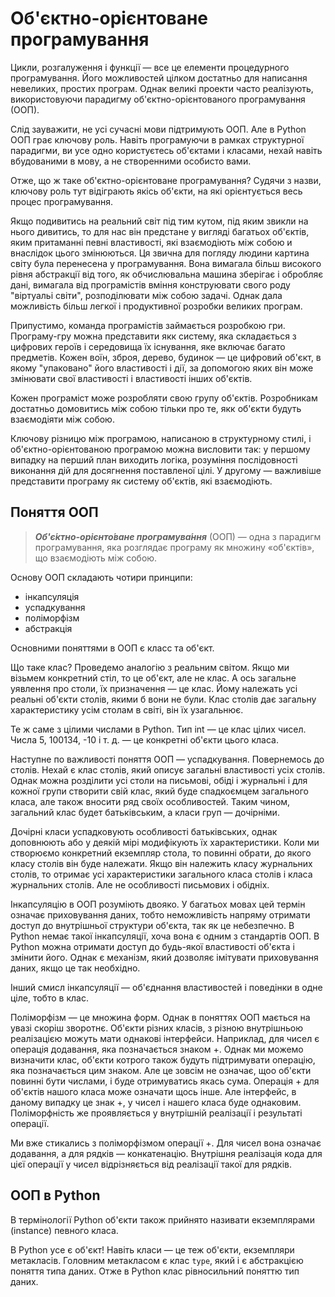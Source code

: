 # Об'єктно-орієнтоване програмування

Цикли, розгалуження і функції — все це елементи процедурного програмування. Його можливостей цілком достатньо для написання невеликих, простих програм. Однак великі проекти часто реалізують, використовуючи парадигму об'єктно-орієнтованого програмування (ООП).

Слід зауважити, не усі сучасні мови підтримують ООП. Але в Python ООП грає ключову роль. Навіть програмуючи в рамках структурної парадигми, ви усе одно користуєтесь об'єктами і класами, нехай навіть вбудованими в мову, а не створенними особисто вами.

Отже, що ж таке об'єктно-орієнтоване програмування? Судячи з назви, ключову роль тут відіграють якісь об'єкти, на які орієнтується весь процес програмування.

Якщо подивитись на реальний світ під тим кутом, під яким звикли на нього дивитись, то для нас він предстане у вигляді багатьох об'єктів, яким притаманні певні властивості, які взаємодіють між собою и внаслідок цього змінюються. Ця звична для погляду людини картина світу була перенесена у програмування. 
Вона вимагала більш високого рівня абстракції від того, як обчислювальна машина зберігає і обробляє дані, вимагала від програмістів вміння конструювати свого роду "віртуальі світи", розподілювати між собою задачі. Однак дала можливість більш легкої і продуктивної розробки великих програм.

Припустимо, команда програмістів займається розробкою гри. Програму-гру можна представити якк систему, яка складається з цифрових героїв і середовища їх існування, яке включає багато предметів. Кожен воїн, зброя, дерево, будинок — це цифровий об'єкт, в якому "упаковано" його властивості і дії, за допомогою яких він може змінювати свої властивості і властивості інших об'єктів. 

Кожен програміст може розробляти свою групу об'єктів. Розробникам достатньо домовитись між собою тільки про те, якк об'єкти будуть взаємодіяти між собою.

Ключову різницю між програмою, написаною в структурному стилі, і об'єктно-орієнтованою програмою можна висловити так: у першому випадку на перший план виходить логіка, розуміння послідовності виконання дій для досягнення поставленої цілі. У другому — важливіше представити програму як систему об'єктів, які взаємодіють.

## Поняття ООП

> ***Об'є́ктно-орієнто́ване програмува́ння*** (ООП) — одна з парадигм програмування, яка розглядає програму як множину «об'єктів», що взаємодіють між собою. 

Основу ООП складають чотири принципи: 

- інкапсуляція
- успадкування
- поліморфізм
- абстракція

Основними поняттями в ООП є класс та об'єкт. 

Що таке клас? Проведемо аналогію з реальним світом. Якщо ми візьмем конкретний стіл, то це об'єкт, але не клас. А ось загальне уявлення про столи, їх призначення — це клас. Йому належать усі реальні об'єкти столів, якими б вони не були. Клас столів дає загальну характеристику усім столам в світі, він їх узагальнює.

Те ж саме з цілими числами в Python. Тип int — це клас цілих чисел. Числа 5, 100134, -10 і т. д. — це конкретні об'єкти цього класа.


Наступне по важливості поняття ООП — успадкування. Повернемось до столів. Нехай є клас столів, який описує загальні властивості усіх столів. Однак можна розділити усі столи на письмові, обіді і журнальні і для кожної групи створити свій клас, який буде спадкоємцем загального класа, але також вносити ряд своїх особливостей. Таким чином, загальний клас будет батьківським, а класи груп — дочірніми.

Дочірні класи успадковують особливості батьківських, однак доповнюють або у деякій мірі модифікують їх характеристики. Коли ми створюємо конкретний екземпляр стола, то повинні обрати, до якого класу столів він буде належати. Якщо він належить класу журнальних столів, то отримає усі характеристики загального класа столів і класа журнальних столів. Але не особливості письмових і обідніх.

Інкапсуляцію в ООП розуміють двояко. У багатьох мовах цей термін означає приховування даних, тобто неможливість напряму отримати доступ до внутрішньої структури об'єкта, так як це небезпечно. В Python немає такої інкапсуляції, хоча вона є одним з стандартів ООП. В Python можна отримати доступ до будь-якої властивості об'єкта і змінити його. Однак є механізм, який дозволяє імітувати приховування даних, якщо це так необхідно.

Інший смисл інкапсуляції — об'єднання властивостей і поведінки в одне ціле, тобто в клас.

Поліморфізм — це множина форм. Однак в поняттях ООП мається на увазі скоріш зворотнє. Об'єкти різних класів, з різною внутрішньою реалізацією можуть мати однакові інтерфейси. Наприклад, для чисел є операція додавання, яка позначається знаком +. Однак ми можемо визначити клас, об'єкти котрого також будуть підтримувати операцію, яка позначається цим знаком. Але це зовсім не означає, щоо об'єкти повинні бути числами, і буде отримуватись якась сума. Операція + для об'єктів нашого класа може означати щось інше. Але інтерфейс, в даному випадку це знак +, у чисел і нашего класа буде однаковим. Поліморфність же проявляється у внутрішній реалізації і результаті операції.

Ми вже стикались з поліморфізмом операції +. Для чисел вона означає додавання, а для рядків — конкатенацію. Внутрішня реалізація кода для цієї операції у чисел відрізняється від реалізації такої для рядків.

## ООП в Python

В термінології Python об'єкти також прийнято називати екземплярами (instance) певного класа. 
<!-- Це пов'язано з тим, що в ньому усі класи самі є об'єктами класа type.-->

В Python усе є об'єкт! 
Навіть класи — це теж об'єкти, екземпляри метакласів. 
Головним метакласом є клас `type`, 
який і є абстракцією поняття типа даних. 
Отже в Python клас рівносильний поняттю тип даних. 
